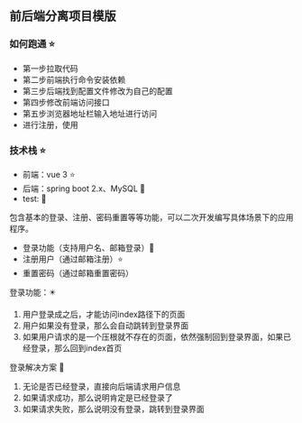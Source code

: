## 前后端分离项目模版 

### 如何跑通 ⭐

- 第一步拉取代码
- 第二步前端执行命令安装依赖
- 第三步后端找到配置文件修改为自己的配置
- 第四步修改前端访问接口
- 第五步浏览器地址栏输入地址进行访问
- 进行注册，使用

### 技术栈 ⭐
- 前端：vue 3 ⭐
- 后端：spring boot 2.x、MySQL 🌟
- test: 🐔

包含基本的登录、注册、密码重置等等功能，可以二次开发编写具体场景下的应用程序。

* 登录功能（支持用户名、邮箱登录）🌟
* 注册用户（通过邮箱注册）⭐
* 重置密码（通过邮箱重置密码）

登录功能：✴️
1. 用户登录成之后，才能访问index路径下的页面
2. 用户如果没有登录，那么会自动跳转到登录界面
3. 如果用户请求的是一个压根就不存在的页面，依然强制回到登录界面，如果已经登录，那么回到index首页

登录解决方案 🐤
1. 无论是否已经登录，直接向后端请求用户信息
2. 如果请求成功，那么说明肯定是已经登录了
3. 如果请求失败，那么说明没有登录，跳转到登录界面

